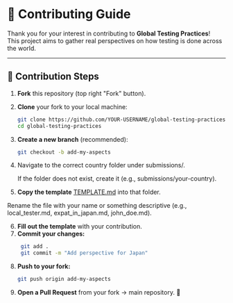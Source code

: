 # 🤝 Contributing Guide

Thank you for your interest in contributing to **Global Testing Practices**!  
This project aims to gather real perspectives on how testing is done across the world.

---

## 📝 Contribution Steps

1. **Fork** this repository (top right "Fork" button).
2. **Clone** your fork to your local machine:
   ```bash
   git clone https://github.com/YOUR-USERNAME/global-testing-practices.git
   cd global-testing-practices
   
3. **Create a new branch** (recommended):
   ```bash
   git checkout -b add-my-aspects
   
4. Navigate to the correct country folder under submissions/.

    If the folder does not exist, create it (e.g., submissions/your-country).

5. **Copy the template** [TEMPLATE.md](TEMPLATE.md) into that folder.

Rename the file with your name or something descriptive (e.g., local_tester.md, expat_in_japan.md, john_doe.md).

6. **Fill out the template** with your contribution.
7. **Commit your changes:**
   ```bash
    git add .
    git commit -m "Add perspective for Japan"

8. **Push to your fork:**
   ```bash
   git push origin add-my-aspects

9. **Open a Pull Request** from your fork → main repository. 🎉